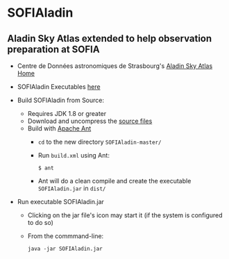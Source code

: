 # SOFIAladin

## Aladin Sky Atlas extended to help observation preparation at SOFIA

* Centre de Données astronomiques de Strasbourg's [Aladin Sky Atlas Home](http://aladin.u-strasbg.fr/)

* SOFIAladin Executables [here](https://github.com/svvatters/SOFIAladin/releases)

* Build SOFIAladin from Source:
  * Requires JDK 1.8 or greater
  * Download and uncompress the [source files](https://github.com/svvatters/SOFIAladin.git)
  * Build with [Apache Ant](http://ant.apache.org/) 
    * `cd` to the new directory `SOFIAladin-master/`
    * Run `build.xml` using Ant:

      `$ ant`
    * Ant will do a clean compile and create the executable `SOFIAladin.jar` in `dist/`

* Run executable SOFIAladin.jar
  * Clicking on the jar file's icon may start it (if the system is configured to do so)
  * From the commmand-line:
  
    `java -jar SOFIAladin.jar`